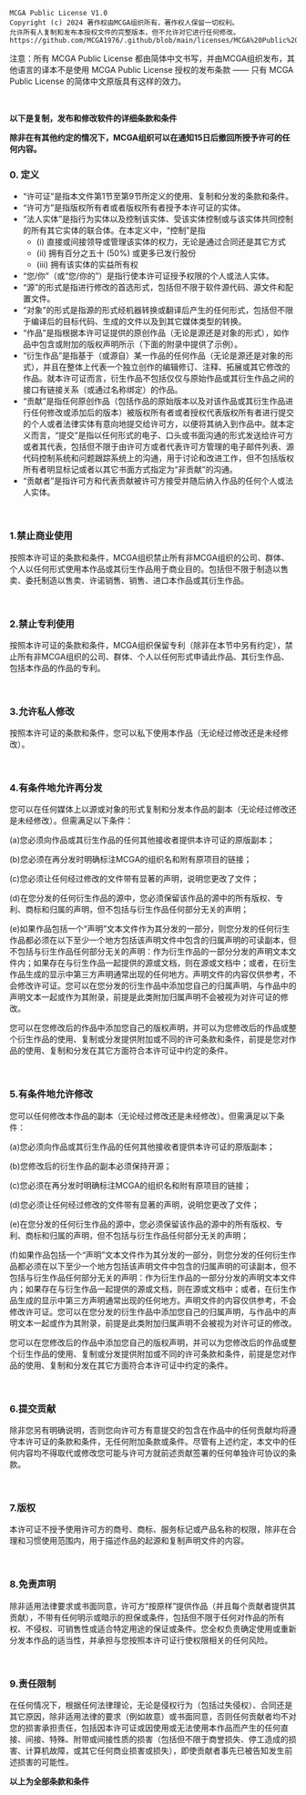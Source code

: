 ```
MCGA Public License V1.0
Copyright (c) 2024 著作权由MCGA组织所有，著作权人保留一切权利。
允许所有人复制和发布本授权文件的完整版本，但不允许对它进行任何修改。
https://github.com/MCGA1976/.github/blob/main/licenses/MCGA%20Public%20License.md
```

注意：所有 MCGA Public License 都由简体中文书写，并由MCGA组织发布，其他语言的译本不是使用 MCGA Public License 授权的发布条款 —— 只有 MCGA Public License 的简体中文原版具有这样的效力。

<br />

**以下是复制，发布和修改软件的详细条款和条件**

**除非在有其他约定的情况下，MCGA组织可以在通知15日后撤回所授予许可的任何内容。**

### 0. 定义

- “许可证”是指本文件第1节至第9节所定义的使用、复制和分发的条款和条件。
- “许可方”是指版权所有者或者版权所有者授予本许可证的实体。
- “法人实体”是指行为实体以及控制该实体、受该实体控制或与该实体共同控制的所有其它实体的联合体。在本定义中，“控制”是指
  - (i) 直接或间接领导或管理该实体的权力，无论是通过合同还是其它方式
  - (ii) 拥有百分之五十 (50%) 或更多已发行股份
  - (iii) 拥有该实体的实益所有权
- “您/你”（或“您/你的”）是指行使本许可证授予权限的个人或法人实体。
- “源”的形式是指进行修改的首选形式，包括但不限于软件源代码、源文件和配置文件。
- “对象”的形式是指源的形式经机器转换或翻译后产生的任何形式，包括但不限于编译后的目标代码、生成的文件以及到其它媒体类型的转换。
- “作品”是指根据本许可证提供的原创作品（无论是源还是对象的形式），如作品中包含或附加的版权声明所示（下面的附录中提供了示例）。
- “衍生作品”是指基于（或源自）某一作品的任何作品（无论是源还是对象的形式），并且在整体上代表一个独立创作的编辑修订、注释、拓展或其它修改的作品。就本许可证而言，衍生作品不包括仅仅与原始作品或其衍生作品之间的接口有链接关系（或通过名称绑定）的作品。
- “贡献”是指任何原创作品（包括作品的原始版本以及对该作品或其衍生作品进行任何修改或添加后的版本）被版权所有者或者授权代表版权所有者进行提交的个人或者法律实体有意向地提交给许可方，以便将其纳入到作品中。就本定义而言，“提交”是指以任何形式的电子、口头或书面沟通的形式发送给许可方或者其代表，包括但不限于由许可方或者代表许可方管理的电子邮件列表、源代码控制系统和问题跟踪系统上的沟通，用于讨论和改进工作，但不包括版权所有者明显标记或者以其它书面方式指定为“非贡献”的沟通。
- “贡献者”是指许可方和代表贡献被许可方接受并随后纳入作品的任何个人或法人实体。

<br />

### 1.禁止商业使用

按照本许可证的条款和条件，MCGA组织禁止所有非MCGA组织的公司、群体、个人以任何形式使用本作品或其衍生作品用于商业目的。包括但不限于制造以售卖、委托制造以售卖、许诺销售、销售、进口本作品或其衍生作品。

<br />

### 2.禁止专利使用

按照本许可证的条款和条件，MCGA组织保留专利（除非在本节中另有约定），禁止所有非MCGA组织的公司、群体、个人以任何形式申请此作品、其衍生作品、包括本作品的作品的专利。

<br />

### 3.允许私人修改

按照本许可证的条款和条件，您可以私下使用本作品（无论经过修改还是未经修改）。

<br />

### 4.有条件地允许再分发

您可以在任何媒体上以源或对象的形式复制和分发本作品的副本（无论经过修改还是未经修改）。但需满足以下条件：

(a)您必须向作品或其衍生作品的任何其他接收者提供本许可证的原版副本；

(b)您必须在再分发时明确标注MCGA的组织名和附有原项目的链接；

(c)您必须让任何经过修改的文件带有显著的声明，说明您更改了文件；

(d)在您分发的任何衍生作品的源中，您必须保留该作品的源中的所有版权、专利、商标和归属的声明，但不包括与衍生作品任何部分无关的声明；

(e)如果作品包括一个“声明”文本文件作为其分发的一部分，则您分发的任何衍生作品都必须在以下至少一个地方包括该声明文件中包含的归属声明的可读副本，但不包括与衍生作品任何部分无关的声明：作为衍生作品的一部分分发的声明文本文件内；如果存在与衍生作品一起提供的源或文档，则在源或文档中；或者，在衍生作品生成的显示中第三方声明通常出现的任何地方。声明文件的内容仅供参考，不会修改许可证。您可以在您分发的衍生作品中添加您自己的归属声明，与作品中的声明文本一起或作为其附录，前提是此类附加归属声明不会被视为对许可证的修改。

您可以在您修改后的作品中添加您自己的版权声明，并可以为您修改后的作品或整个衍生作品的使用、复制或分发提供附加或不同的许可条款和条件，前提是您对作品的使用、复制和分发在其它方面符合本许可证中约定的条件。

<br />

### 5.有条件地允许修改

您可以任何修改本作品的副本（无论经过修改还是未经修改）。但需满足以下条件：

(a)您必须向作品或其衍生作品的任何其他接收者提供本许可证的原版副本；

(b)您修改后的衍生作品的副本必须保持开源；

(c)您必须在再分发时明确标注MCGA的组织名和附有原项目的链接；

(d)您必须让任何经过修改的文件带有显著的声明，说明您更改了文件；

(e)在您分发的任何衍生作品的源中，您必须保留该作品的源中的所有版权、专利、商标和归属的声明，但不包括与衍生作品任何部分无关的声明；

(f)如果作品包括一个“声明”文本文件作为其分发的一部分，则您分发的任何衍生作品都必须在以下至少一个地方包括该声明文件中包含的归属声明的可读副本，但不包括与衍生作品任何部分无关的声明：作为衍生作品的一部分分发的声明文本文件内；如果存在与衍生作品一起提供的源或文档，则在源或文档中；或者，在衍生作品生成的显示中第三方声明通常出现的任何地方。声明文件的内容仅供参考，不会修改许可证。您可以在您分发的衍生作品中添加您自己的归属声明，与作品中的声明文本一起或作为其附录，前提是此类附加归属声明不会被视为对许可证的修改。

您可以在您修改后的作品中添加您自己的版权声明，并可以为您修改后的作品或整个衍生作品的使用、复制或分发提供附加或不同的许可条款和条件，前提是您对作品的使用、复制和分发在其它方面符合本许可证中约定的条件。

<br />

### 6.提交贡献

除非您另有明确说明，否则您向许可方有意提交的包含在作品中的任何贡献均将遵守本许可证的条款和条件，无任何附加条款或条件。尽管有上述约定，本文中的任何内容均不得取代或修改您可能与许可方就前述贡献签署的任何单独许可协议的条款。

<br />

### 7.版权

本许可证不授予使用许可方的商号、商标、服务标记或产品名称的权限，除非在合理和习惯使用范围内，用于描述作品的起源和复制声明文件的内容。

<br />

### 8.免责声明

除非适用法律要求或书面同意，许可方“按原样”提供作品（并且每个贡献者提供其贡献），不带有任何明示或暗示的担保或条件，包括但不限于任何对作品的所有权、不侵权、可销售性或适合特定用途的保证或条件。您全权负责确定使用或重新分发本作品的适当性，并承担与您按照本许可证行使权限相关的任何风险。

<br />

### 9.责任限制

在任何情况下，根据任何法律理论，无论是侵权行为（包括过失侵权）、合同还是其它原因，除非适用法律的要求（例如故意）或书面同意，否则任何贡献者均不对您的损害承担责任，包括因本许可证或因使用或无法使用本作品而产生的任何直接、间接、特殊、附带或间接性质的损害（包括但不限于商誉损失、停工造成的损害、计算机故障，或其它任何商业损害或损失），即使贡献者事先已被告知发生前述损害的可能性。

**以上为全部条款和条件**